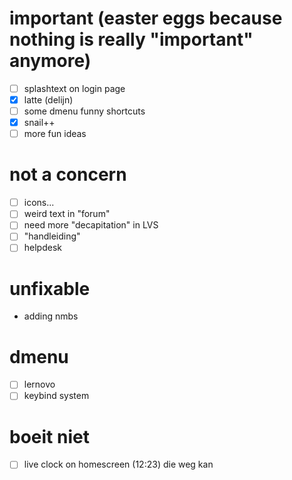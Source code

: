 # important (easter eggs because nothing is really "important" anymore)
- [ ] splashtext on login page
- [x] latte (delijn)
- [ ] some dmenu funny shortcuts
- [x] snail++
- [ ] more fun ideas

# not a concern
- [ ] icons...
- [ ] weird text in "forum"
- [ ] need more "decapitation" in LVS
- [ ] "handleiding"
- [ ] helpdesk

# unfixable
- adding nmbs

# dmenu
- [ ] lernovo
- [ ] keybind system

# boeit niet
- [ ] live clock on homescreen (12:23) die weg kan
